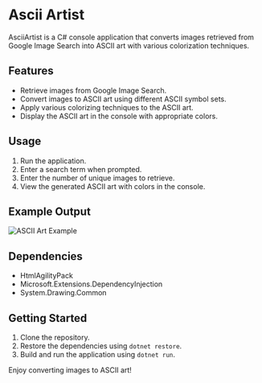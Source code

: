 # Ascii Artist

AsciiArtist is a C# console application that converts images retrieved from Google Image Search into ASCII art with various colorization techniques. 

## Features

- Retrieve images from Google Image Search.
- Convert images to ASCII art using different ASCII symbol sets.
- Apply various colorizing techniques to the ASCII art.
- Display the ASCII art in the console with appropriate colors.

## Usage

1. Run the application.
2. Enter a search term when prompted.
3. Enter the number of unique images to retrieve.
4. View the generated ASCII art with colors in the console.

## Example Output

![ASCII Art Example](UI.png)

## Dependencies

- HtmlAgilityPack
- Microsoft.Extensions.DependencyInjection
- System.Drawing.Common

## Getting Started

1. Clone the repository.
2. Restore the dependencies using `dotnet restore`.
3. Build and run the application using `dotnet run`.

Enjoy converting images to ASCII art!

